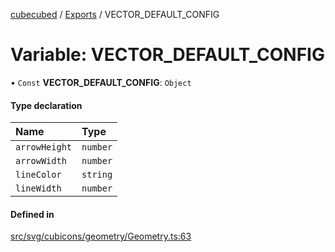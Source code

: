 [cubecubed](/reference/README.md) / [Exports](/reference/modules.md) / VECTOR\_DEFAULT\_CONFIG

# Variable: VECTOR\_DEFAULT\_CONFIG

• `Const` **VECTOR\_DEFAULT\_CONFIG**: `Object`

#### Type declaration

| Name | Type |
| :------ | :------ |
| `arrowHeight` | `number` |
| `arrowWidth` | `number` |
| `lineColor` | `string` |
| `lineWidth` | `number` |

#### Defined in

[src/svg/cubicons/geometry/Geometry.ts:63](https://github.com/imaphatduc/cubecubed/blob/8295992/src/svg/cubicons/geometry/Geometry.ts#L63)
